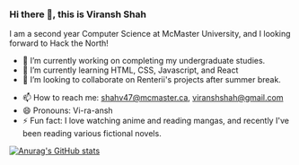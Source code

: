 ### Hi there 👋, this is Viransh Shah

I am a second year Computer Science at McMaster University, and I looking forward to Hack the North!

- 🔭 I’m currently working on completing my undergraduate studies.
- 🌱 I’m currently learning HTML, CSS, Javascript, and React
- 👯 I’m looking to collaborate on Renterii's projects after summer break.
<!-- - 🤔 I’m looking for help with ... -->
<!-- - 💬 Ask me about ... -->
- 📫 How to reach me: shahv47@mcmaster.ca, viranshshah@gmail.com
- 😄 Pronouns: Vi-ra-ansh
- ⚡ Fun fact: I love watching anime and reading mangas, and recently I've been reading various fictional novels.


[![Anurag's GitHub stats](https://github-readme-stats.vercel.app/api?username=shahviransh)](https://github.com/anuraghazra/github-readme-stats)
